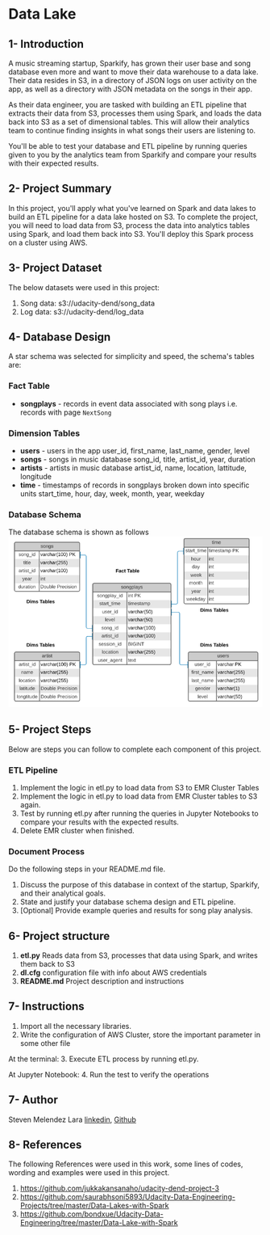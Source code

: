 # Data Lake

## 1- Introduction

A music streaming startup, Sparkify, has grown their user base and song database even more and want to move their data warehouse to a data lake. Their data resides in S3, in a directory of JSON logs on user activity on the app, as well as a directory with JSON metadata on the songs in their app.

As their data engineer, you are tasked with building an ETL pipeline that extracts their data from S3, processes them using Spark, and loads the data back into S3 as a set of dimensional tables. This will allow their analytics team to continue finding insights in what songs their users are listening to.

You'll be able to test your database and ETL pipeline by running queries given to you by the analytics team from Sparkify and compare your results with their expected results.

## 2- Project Summary

In this project, you'll apply what you've learned on Spark and data lakes to build an ETL pipeline for a data lake hosted on S3. To complete the project, you will need to load data from S3, process the data into analytics tables using Spark, and load them back into S3. You'll deploy this Spark process on a cluster using AWS.

## 3- Project Dataset
The below datasets were used in this project:
1. Song data: s3://udacity-dend/song_data
2. Log data: s3://udacity-dend/log_data

## 4- Database Design
A star schema was selected for simplicity and speed, the schema's tables are:

### Fact Table 
+ **songplays** - records in event data associated with song plays i.e. records with page `NextSong`

### Dimension Tables
+ **users** - users in the app user_id, first_name, last_name, gender, level
+ **songs** - songs in music database song_id, title, artist_id, year, duration
+ **artists** - artists in music database artist_id, name, location, lattitude, longitude
+ **time** - timestamps of records in songplays broken down into specific units start_time, hour, day, week, month, year, weekday

### Database Schema
The database schema is shown as follows
![schema](./images/schema.PNG)

## 5- Project Steps
Below are steps you can follow to complete each component of this project.

### ETL Pipeline
1. Implement the logic in etl.py to load data from S3 to EMR Cluster Tables
2. Implement the logic in etl.py to load data from EMR Cluster tables to S3 again.
3. Test by running etl.py after running the queries in Jupyter Notebooks to compare your results with the expected results.
4. Delete EMR cluster when finished.

### Document Process
Do the following steps in your README.md file.

1. Discuss the purpose of this database in context of the startup, Sparkify, and their analytical goals.
2. State and justify your database schema design and ETL pipeline.
3. [Optional] Provide example queries and results for song play analysis.

## 6- Project structure
1. **etl.py** Reads data from S3, processes that data using Spark, and writes them back to S3
2. **dl.cfg** configuration file with info about AWS credentials
3. **README.md** Project description and instructions

## 7- Instructions
1. Import all the necessary libraries.
2. Write the configuration of AWS Cluster, store the important parameter in some other file

At the terminal:
3.  Execute ETL process by running etl.py.

At Jupyter Notebook:
4.  Run the test to verify the operations

## 7- Author 
Steven Melendez Lara [linkedin](https://www.linkedin.com/in/stevenmelendezl//), [Github](https://github.com/smelendez25/)

## 8- References
The following References were used in this work, some lines of codes, wording and examples were used in this project.

1. https://github.com/jukkakansanaho/udacity-dend-project-3
2. https://github.com/saurabhsoni5893/Udacity-Data-Engineering-Projects/tree/master/Data-Lakes-with-Spark
3. https://github.com/bondxue/Udacity-Data-Engineering/tree/master/Data-Lake-with-Spark
